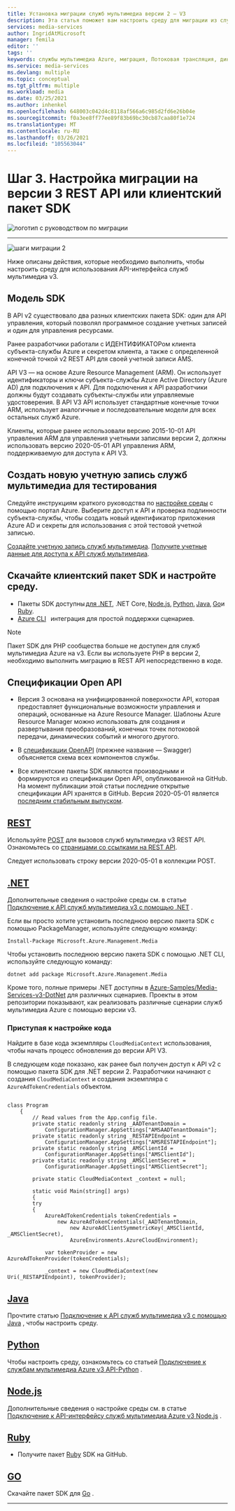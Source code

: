 ```yaml
---
title: Установка миграции служб мультимедиа версии 2 – V3
description: Эта статья поможет вам настроить среду для миграции из служб мультимедиа Azure версии 2 в v3.
services: media-services
author: IngridAtMicrosoft
manager: femila
editor: ''
tags: ''
keywords: службы мультимедиа Azure, миграция, Потоковая трансляция, динамическая, пакет SDK
ms.service: media-services
ms.devlang: multiple
ms.topic: conceptual
ms.tgt_pltfrm: multiple
ms.workload: media
ms.date: 03/25/2021
ms.author: inhenkel
ms.openlocfilehash: 648003c042d4c8118af566a6c985d2fd6e26b04e
ms.sourcegitcommit: f0a3ee8ff77ee89f83b69bc30cb87caa80f1e724
ms.translationtype: MT
ms.contentlocale: ru-RU
ms.lasthandoff: 03/26/2021
ms.locfileid: "105563044"
---
```

# <a name="step-3---set-up-to-migrate-to-the-v3-rest-api-or-client-sdk"></a>Шаг 3. Настройка миграции на версии 3 REST API или клиентский пакет SDK

![логотип с руководством по миграции](./media/migration-guide/azure-media-services-logo-migration-guide.svg)

<hr color="#5ea0ef" size="10">

![шаги миграции 2](./media/migration-guide/steps-3.svg)

Ниже описаны действия, которые необходимо выполнить, чтобы настроить среду для использования API-интерфейса служб мультимедиа v3.

## <a name="sdk-model"></a>Модель SDK

В API v2 существовало два разных клиентских пакета SDK: один для API управления, который позволял программное создание учетных записей и один для управления ресурсами.

Ранее разработчики работали с ИДЕНТИФИКАТОРом клиента субъекта-службы Azure и секретом клиента, а также с определенной конечной точкой v2 REST API для своей учетной записи AMS.

API V3 — на основе Azure Resource Management (ARM). Он использует идентификаторы и ключи субъекта-службы Azure Active Directory (Azure AD) для подключения к API. Для подключения к API разработчики должны будут создавать субъекты-службы или управляемые удостоверения. В API V3 API использует стандартные конечные точки ARM, использует аналогичные и последовательные модели для всех остальных служб Azure.

Клиенты, которые ранее использовали версию 2015-10-01 API управления ARM для управления учетными записями версии 2, должны использовать версию 2020-05-01 API управления ARM, поддерживаемую для доступа к API V3.

## <a name="create-a-new-media-services-account-for-testing"></a>Создать новую учетную запись служб мультимедиа для тестирования

Следуйте инструкциям краткого руководства по [настройке среды](how-to-set-azure-subscription.md?tabs=portal) с помощью портал Azure. Выберите доступ к API и проверка подлинности субъекта-службы, чтобы создать новый идентификатор приложения Azure AD и секреты для использования с этой тестовой учетной записью.

[Создайте учетную запись служб мультимедиа](create-account-howto.md?tabs=portal).
[Получите учетные данные для доступа к API служб мультимедиа](access-api-howto.md?tabs=portal).

## <a name="download-client-sdk-of-your-choice-and-set-up-your-environment"></a>Скачайте клиентский пакет SDK и настройте среду.

- Пакеты SDK доступны [для .NET](/dotnet/api/overview/azure/mediaservices/management), .NET Core, [Node.js](/javascript/api/overview/azure/mediaservices/management), [Python](/python/api/overview/azure/mediaservices/management), [Java](/java/api/overview/azure/mediaservices/management), [Go](https://godoc.org/github.com/Azure/azure-sdk-for-go/services/mediaservices/mgmt/2018-07-01/media)и [Ruby](https://github.com/Azure/azure-sdk-for-ruby/blob/master/README.md).
- [Azure CLI](/cli/azure/ams)   интеграция для простой поддержки сценариев.

> [!NOTE]
> Пакет SDK для PHP сообщества больше не доступен для служб мультимедиа Azure на v3. Если вы используете PHP в версии 2, необходимо выполнить миграцию в REST API непосредственно в коде.

## <a name="open-api-specifications"></a>Спецификации Open API

- Версия 3 основана на унифицированной поверхности API, которая предоставляет функциональные возможности управления и операций, основанные на Azure Resource Manager. Шаблоны Azure Resource Manager можно использовать для создания и развертывания преобразований, конечных точек потоковой передачи, динамических событий и многого другого.

- В [спецификации OpenAPI](https://github.com/Azure/azure-rest-api-specs/tree/master/specification/mediaservices/resource-manager/Microsoft.Media/stable/2020-05-01) (прежнее название — Swagger) объясняется схема всех компонентов службы.

- Все клиентские пакеты SDK являются производными и формируются из спецификации Open API, опубликованной на GitHub. На момент публикации этой статьи последние открытые спецификации API хранятся в GitHub. Версия 2020-05-01 является [последним стабильным выпуском](https://github.com/Azure/azure-rest-api-specs/tree/master/specification/mediaservices/resource-manager/Microsoft.Media/stable/2020-05-01).

## <a name="rest"></a>[REST](#tab/rest)

Используйте [POST](./media-rest-apis-with-postman.md) для вызовов служб мультимедиа v3 REST API.
Ознакомьтесь со [страницами со ссылками на REST API](/rest/api/media/).

Следует использовать строку версии 2020-05-01 в коллекции POST.

## <a name="net"></a>[.NET](#tab/net)

Дополнительные сведения о настройке среды см. в статье [Подключение к API служб мультимедиа v3 с помощью .NET](configure-connect-dotnet-howto.md) .

Если вы просто хотите установить последнюю версию пакета SDK с помощью PackageManager, используйте следующую команду:

```Install-Package Microsoft.Azure.Management.Media```

Чтобы установить последнюю версию пакета SDK с помощью .NET CLI, используйте следующую команду:

```dotnet add package Microsoft.Azure.Management.Media```

Кроме того, полные примеры .NET доступны в [Azure-Samples/Media-Services-v3-DotNet](https://github.com/Azure-Samples/media-services-v3-dotnet) для различных сценариев. Проекты в этом репозитории показывают, как реализовать различные сценарии служб мультимедиа Azure с помощью версии v3.

### <a name="get-started-adjusting-your-code"></a>Приступая к настройке кода

Найдите в базе кода экземпляры `CloudMediaContext` использования, чтобы начать процесс обновления до версии API V3.

В следующем коде показано, как ранее был получен доступ к API v2 с помощью пакета SDK для .NET версии 2. Разработчики начинают с создания `CloudMediaContext` и создания экземпляра с `AzureAdTokenCredentials` объектом.

```dotnet

class Program
    {
        // Read values from the App.config file.
        private static readonly string _AADTenantDomain =
            ConfigurationManager.AppSettings["AMSAADTenantDomain"];
        private static readonly string _RESTAPIEndpoint =
            ConfigurationManager.AppSettings["AMSRESTAPIEndpoint"];
        private static readonly string _AMSClientId =
            ConfigurationManager.AppSettings["AMSClientId"];
        private static readonly string _AMSClientSecret =
            ConfigurationManager.AppSettings["AMSClientSecret"];

        private static CloudMediaContext _context = null;

        static void Main(string[] args)
        {
        try
        {
            AzureAdTokenCredentials tokenCredentials = 
                new AzureAdTokenCredentials(_AADTenantDomain,
                    new AzureAdClientSymmetricKey(_AMSClientId, _AMSClientSecret),
                    AzureEnvironments.AzureCloudEnvironment);

            var tokenProvider = new AzureAdTokenProvider(tokenCredentials);

            _context = new CloudMediaContext(new Uri(_RESTAPIEndpoint), tokenProvider);

```

## <a name="java"></a>[Java](#tab/java)

Прочтите статью [Подключение к API служб мультимедиа v3 с помощью Java](configure-connect-java-howto.md) , чтобы настроить среду.

## <a name="python"></a>[Python](#tab/python)

Чтобы настроить среду, ознакомьтесь со статьей [Подключение к службам мультимедиа Azure v3 API-Python](configure-connect-python-howto.md) .

## <a name="nodejs"></a>[Node.js](#tab/nodejs)

Дополнительные сведения о настройке среды см. в статье [Подключение к API-интерфейсу служб мультимедиа Azure v3 Node.js](configure-connect-nodejs-howto.md) .

## <a name="ruby"></a>[Ruby](#tab/ruby)

- Получите пакет [Ruby](https://github.com/Azure/azure-sdk-for-ruby/blob/master/README.md) SDK на GitHub.

## <a name="go"></a>[GO](#tab/go)

Скачайте пакет SDK для [Go](https://godoc.org/github.com/Azure/azure-sdk-for-go/services/mediaservices/mgmt/2018-07-01/media) .

---
